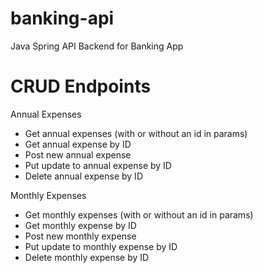 # banking-api
Java Spring API Backend for Banking App

# CRUD Endpoints
Annual Expenses
- Get annual expenses (with or without an id in params)
- Get annual expense by ID
- Post new annual expense
- Put update to annual expense by ID
- Delete annual expense by ID

Monthly Expenses
- Get monthly expenses (with or without an id in params)
- Get monthly expense by ID
- Post new monthly expense
- Put update to monthly expense by ID
- Delete monthly expense by ID
